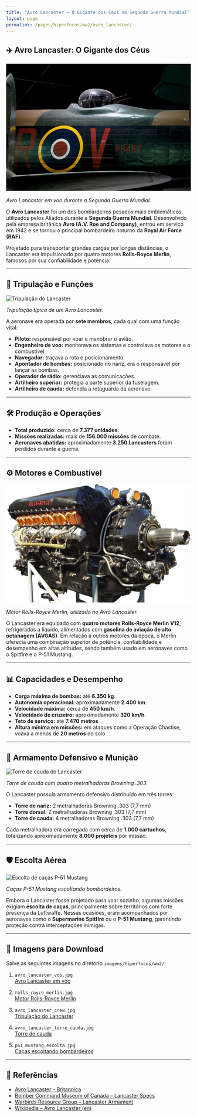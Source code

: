 ```yaml
---
title: "Avro Lancaster – O Gigante dos Céus na Segunda Guerra Mundial"
layout: page
permalink: /pages/hiperfocos/ww2/avro_lancaster/
---
```


## ✈️ Avro Lancaster: O Gigante dos Céus

![Avro Lancaster em voo](imagens/hiperfocos/ww2/avro_lancaster_voo.jpg)

*Avro Lancaster em voo durante a Segunda Guerra Mundial.*

O **Avro Lancaster** foi um dos bombardeiros pesados mais emblemáticos utilizados pelos Aliados durante a **Segunda Guerra Mundial**. Desenvolvido pela empresa britânica **Avro (A.V. Roe and Company)**, entrou em serviço em 1942 e se tornou o principal bombardeiro noturno da **Royal Air Force (RAF)**.

Projetado para transportar grandes cargas por longas distâncias, o Lancaster era impulsionado por quatro motores **Rolls-Royce Merlin**, famosos por sua confiabilidade e potência.

---

## 👥 Tripulação e Funções

![Tripulação do Lancaster](imagens/hiperfocos/ww2/avro_lancaster_crew.jpg)

*Tripulação típica de um Avro Lancaster.*

A aeronave era operada por **sete membros**, cada qual com uma função vital:

- **Piloto:** responsável por voar e manobrar o avião.
- **Engenheiro de voo:** monitorava os sistemas e controlava os motores e o combustível.
- **Navegador:** traçava a rota e posicionamento.
- **Apontador de bombas:** posicionado no nariz, era o responsável por lançar as bombas.
- **Operador de rádio:** gerenciava as comunicações.
- **Artilheiro superior:** protegia a parte superior da fuselagem.
- **Artilheiro de cauda:** defendia a retaguarda da aeronave.

---

## 🛠️ Produção e Operações

- **Total produzido:** cerca de **7.377 unidades**.
- **Missões realizadas:** mais de **156.000 missões** de combate.
- **Aeronaves abatidas:** aproximadamente **3.250 Lancasters** foram perdidos durante a guerra.

---

## ⚙️ Motores e Combustível

![Motor Rolls-Royce Merlin](imagens/hiperfocos/ww2/rolls_royce_merlin.jpg)

*Motor Rolls-Royce Merlin, utilizado no Avro Lancaster.*

O Lancaster era equipado com **quatro motores Rolls-Royce Merlin V12**, refrigerados a líquido, alimentados com **gasolina de aviação de alto octanagem (AVGAS)**. Em relação a outros motores da época, o Merlin oferecia uma combinação superior de potência, confiabilidade e desempenho em altas altitudes, sendo também usado em aeronaves como o Spitfire e o P-51 Mustang.

---

## 📊 Capacidades e Desempenho

- **Carga máxima de bombas:** até **6.350 kg**.
- **Autonomia operacional:** aproximadamente **2.400 km**.
- **Velocidade máxima:** cerca de **450 km/h**.
- **Velocidade de cruzeiro:** aproximadamente **320 km/h**.
- **Teto de serviço:** até **7.470 metros**.
- **Altura mínima em missões:** em ataques como a Operação Chastise, voava a menos de **20 metros** do solo.

---

## 🔫 Armamento Defensivo e Munição

![Torre de cauda do Lancaster](imagens/hiperfocos/ww2/avro_lancaster_torre_cauda.jpg)

*Torre de cauda com quatro metralhadoras Browning .303.*

O Lancaster possuía armamento defensivo distribuído em três torres:

- **Torre de nariz:** 2 metralhadoras Browning .303 (7,7 mm)
- **Torre dorsal:** 2 metralhadoras Browning .303 (7,7 mm)
- **Torre de cauda:** 4 metralhadoras Browning .303 (7,7 mm)

Cada metralhadora era carregada com cerca de **1.000 cartuchos**, totalizando aproximadamente **8.000 projéteis** por missão.

---

## 🛡️ Escolta Aérea

![Escolta de caças P-51 Mustang](imagens/hiperfocos/ww2/p51_mustang_escolta.jpg)

*Caças P-51 Mustang escoltando bombardeiros.*

Embora o Lancaster fosse projetado para voar sozinho, algumas missões exigiam **escolta de caças**, principalmente sobre territórios com forte presença da Luftwaffe. Nessas ocasiões, eram acompanhados por aeronaves como o **Supermarine Spitfire** ou o **P-51 Mustang**, garantindo proteção contra interceptações inimigas.

---

## 📂 Imagens para Download

Salve as seguintes imagens no diretório `imagens/hiperfocos/ww2/`:

1. `avro_lancaster_voo.jpg`  
   [Avro Lancaster em voo](https://commons.wikimedia.org/wiki/File:Avro_Lancaster_Bomber_(17)_(8910376665).jpg)

2. `rolls_royce_merlin.jpg`  
   [Motor Rolls-Royce Merlin](https://commons.wikimedia.org/wiki/File:Rolls-Royce_Merlin.jpg)

3. `avro_lancaster_crew.jpg`  
   [Tripulação do Lancaster](https://www.alamy.com/stock-photo-avro-lancaster-bomber-ds689-and-crew-225529285.html)

4. `avro_lancaster_torre_cauda.jpg`  
   [Torre de cauda](https://www.worldwarphotos.info/gallery/uk/raf/lancaster/lancaster-rear-turret/)

5. `p51_mustang_escolta.jpg`  
   [Caças escoltando bombardeiros](https://www.nationalww2museum.org/war/articles/escort-fighters-over-europe)

---

## 🔗 Referências

- [Avro Lancaster – Britannica](https://www.britannica.com/technology/Lancaster-airplane)  
- [Bomber Command Museum of Canada – Lancaster Specs](https://www.bombercommandmuseumarchives.ca/lancavrospecs.html)  
- [Warbirds Resource Group – Lancaster Armament](https://www.warbirdsresourcegroup.org/BARC/lancaster-armament.html)  
- [Wikipedia – Avro Lancaster (en)](https://en.wikipedia.org/wiki/Avro_Lancaster)  
